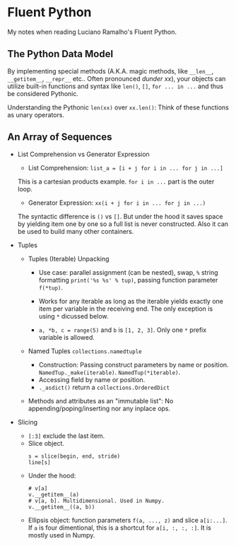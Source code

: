 # Fluent Python

My notes when reading Luciano Ramalho's Fluent Python.

## The Python Data Model

By implementing special methods (A.K.A. magic methods, like `__len__`, `__getitem__`, `__repr__` etc.. Often pronounced *dunder xx*), your objects can utilize built-in functions and syntax like `len()`, `[]`, `for ... in ...` and thus be considered Pythonic.

Understanding the Pythonic `len(xx)` over `xx.len()`: Think of these functions as unary operators.

## An Array of Sequences

- List Comprehension vs Generator Expression

  - List Comprehension: `list_a = [i + j for i in ... for j in ...]`

  This is a cartesian products example. `for i in ...` part is the outer loop.

  - Generator Expression: `xx(i + j for i in ... for j in ...)`

  The syntactic difference is `()` vs `[]`. But under the hood it saves space by yielding item one by one so a full list is never constructed. Also it can be used to build many other containers.

- Tuples

  - Tuples (Iterable) Unpacking

    - Use case: parallel assignment (can be nested), swap, `%` string formatting `print('%s %s' % tup)`, passing function parameter `f(*tup)`.

    - Works for any iterable as long as the iterable yields exactly one item per variable in the receiving end. The only exception is using `*` dicussed below.

    - `a, *b, c = range(5)` and `b` is `[1, 2, 3]`. Only one `*` prefix variable is allowed.

  - Named Tuples `collections.namedtuple`
    - Construction: Passing construct parameters by name or position. `NamedTup._make(iterable)`. `NamedTup(*iterable)`.
    - Accessing field by name or position.
    - `._asdict()` return a `collections.OrderedDict`

  - Methods and attributes as an "immutable list": No appending/poping/inserting nor any inplace ops.

- Slicing

  - `[:3]` exclude the last item.
  - Slice object.
    ```
    s = slice(begin, end, stride)
    line[s]
    ```
  - Under the hood:
    ```
    # v[a]
    v.__getitem__(a)
    # v[a, b]. Multidimensional. Used in Numpy.
    v.__getitem__((a, b))
    ```
  - Ellipsis object: function parameters `f(a, ..., z)` and slice `a[i:...]`. If `a` is four dimentional, this is a shortcut for `a[i, :, :, :]`. It is mostly used in Numpy.